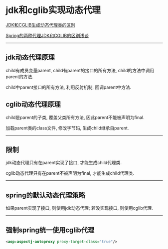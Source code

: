 # jdk和cglib实现动态代理


[JDK和CGLIB生成动态代理类的区别](https://yq.aliyun.com/articles/38210)

[Spring的两种代理JDK和CGLIB的区别浅谈](http://blog.csdn.net/u013126379/article/details/52121096)

---

## jdk动态代理原理

child有成员变量parent, child有parent的接口的所有方法, child的方法中调用parent的方法.

child中parent接口的所有方法, 利用反射机制, 回调parent中方法.

## cglib动态代理原理

child是parent的子类, 覆盖父类所有方法, 因此parent不能被声明为final.

加载parent类的class文件, 修改字节码, 生成child继承自parent.

---

## 限制

jdk动态代理只有在parent实现了接口, 才能生成child代理类.

cglib动态代理只有在parent不被声明为final, 才能生成child代理类.

---

## spring的默认动态代理策略

如果parent实现了接口, 则使用jdk动态代理; 若没实现接口, 则使用cglib代理.

---

## 强制spring统一使用cglib代理

```xml
<aop:aspectj-autoproxy proxy-target-class="true"/>
```

